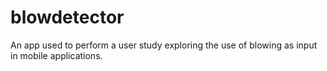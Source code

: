 # blowdetector
An app used to perform a user study exploring the use of blowing as input in mobile applications.
